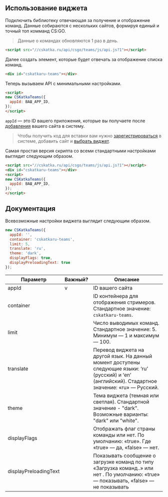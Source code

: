 ## Использование виджета

Подключить библиотеку отвечающая за получение и отображение команд. Данные собираются с нескольких сайтов, формируя единый и точный топ комманд CS:GO. 

> Данные о командах обновляются 1 раз в день.

```html
<script src="//cskatka.ru/api/csgo/teams/js/api.js?1"></script>
```

Далее создать элемент, которые будет отвечать за отображение списка команд.

```html
<div id="cskatkaru-teams"></div>
```

Теперь вызываем API с минимальными настройками.

```html 
<script>
new CSKatkaTeams({ 
  appId: ВАШ_APP_ID, 
}); 
</script>
```

`appId` — это ID вашего приложения, которые вы получаете после [добавления](https://cskatka.ru/dev/add) вашего сайта в систему. 

> Чтобы получить код для вставки вам нужно [зарегистрироваться](https://cskatka.ru/site/signup) в системе, добавить сайт и [выбрать виджет](https://cskatka.ru/dev/).  

Самая простая версия скрипта со всеми стандартными настройками выглядит следующим образом.

```html 
<script src="//cskatka.ru/api/csgo/teams/js/api.js?1"></script>
<div id="cskatkaru-teams"></div>
<script>
new CSKatkaTeams({ 
  appId: ВАШ_APP_ID, 
}); 
</script>
```

## Документация 
Всевозможные настройки виджета выглядит следующим образом.

```js
new CSKatkaTeams({ 
  appId: '',
  container: 'cskatkaru-teams', 
  limit: 5, 
  translate: 'ru',
  theme: 'dark',
  displayFlags: true,
  displayPreloadingText: true
});
```

| Параметр              | Важный?| Описание                                                                                                                                                        |
|-----------------------|--------|-----------------------------------------------------------------------------------------------------------------------------------------------------------------|
| appId                 | v      | ID вашего сайта                                                                                                                                                 |
| container             |        | ID контейнера для отображения стримеров. Стандартное значение: `cskatkaru-teams`.                                                              |
| limit                 |        | Число выводимых команд. Стандартное значение: 5. Минимум — 1 и максимум — 100.                                                                               |
| translate             |        | Перевод виджета на другой язык. На данный момент доступены следующие языки: ‘ru’ (русский) и ‘en’ (английский). Стадартное значение: «ru» — Русский.            |
| theme					|	     | Тема виджета (темная или светлая). Стандартной значение - "dark". Возможные варианты: "dark" или "white".                                                       |
| displayFlags          |        | Отображать флаг страны команды или нет. По умолчанию: «true». Где «true» — да, «false» — нет.                                                                  |
| displayPreloadingText |        | Показывать сообщение о загрузке команд по типу «Загрузка команд..» или нет . По умолчанию: «true» — показывать, «false» — не показывать                   |
